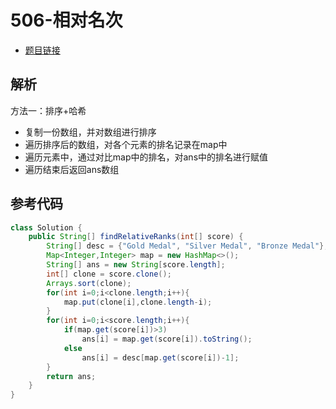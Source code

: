# 506-相对名次

- [题目链接](https://leetcode-cn.com/problems/relative-ranks/)

## 解析

方法一：排序+哈希
- 复制一份数组，并对数组进行排序
- 遍历排序后的数组，对各个元素的排名记录在map中
- 遍历元素中，通过对比map中的排名，对ans中的排名进行赋值
- 遍历结束后返回ans数组

## 参考代码
```Java
class Solution {
    public String[] findRelativeRanks(int[] score) {
        String[] desc = {"Gold Medal", "Silver Medal", "Bronze Medal"};
        Map<Integer,Integer> map = new HashMap<>();
        String[] ans = new String[score.length];
        int[] clone = score.clone();
        Arrays.sort(clone);
        for(int i=0;i<clone.length;i++){
            map.put(clone[i],clone.length-i);
        }
        for(int i=0;i<score.length;i++){
            if(map.get(score[i])>3)
                ans[i] = map.get(score[i]).toString();
            else
                ans[i] = desc[map.get(score[i])-1];
        }
        return ans;
    }
}
```
